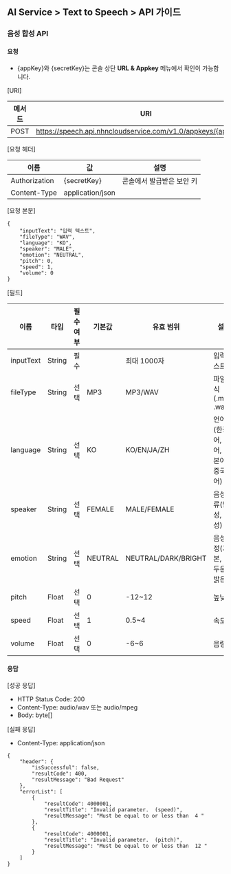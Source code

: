 ## AI Service > Text to Speech > API 가이드

### 음성 합성 API

#### 요청

- {appKey}와 {secretKey}는 콘솔 상단 **URL & Appkey** 메뉴에서 확인이 가능합니다.

[URI]

| 메서드 | URI |
|---|---|
| POST | https://speech.api.nhncloudservice.com/v1.0/appkeys/{appKey}/tts |

[요청 헤더]

| 이름 | 값 | 설명 |
|---|---|---|
| Authorization | {secretKey} | 콘솔에서 발급받은 보안 키 |
| Content-Type | application/json | |

[요청 본문]
```
{
    "inputText": "입력 텍스트",
    "fileType": "WAV",
    "language": "KO",
    "speaker": "MALE",
    "emotion": "NEUTRAL",
    "pitch": 0,
    "speed": 1,
    "volume": 0
}
```

[필드]

| 이름 | 타입 | 필수 여부 | 기본값 | 유효 범위 | 설명 |
|---|---|---|---|---|---|
| inputText | String | 필수 | | 최대 1000자 | 입력 텍스트 |
| fileType | String | 선택 | MP3 | MP3/WAV | 파일 형식(.mp3, .wav) |
| language | String | 선택 | KO | KO/EN/JA/ZH | 언어(한국어, 영어, 일본어, 중국어) |
| speaker | String | 선택 | FEMALE | MALE/FEMALE | 음성 종류(남성, 여성) |
| emotion | String | 선택 | NEUTRAL | NEUTRAL/DARK/BRIGHT | 음성 감정(기본, 어두운, 밝은) |
| pitch | Float | 선택 | 0 | -12~12| 높낮이 |
| speed | Float | 선택 | 1 | 0.5~4 | 속도 |
| volume | Float | 선택 | 0 | -6~6 | 음량 |

#### 응답

[성공 응답]
* HTTP Status Code: 200
* Content-Type: audio/wav 또는 audio/mpeg
* Body: byte[]

[실패 응답]
* Content-Type: application/json
```
{
    "header": {
        "isSuccessful": false,
        "resultCode": 400,
        "resultMessage": "Bad Request"
    },
    "errorList": [
        {
            "resultCode": 4000001,
            "resultTitle": "Invalid parameter.  (speed)",
            "resultMessage": "Must be equal to or less than  4 "
        },
        {
            "resultCode": 4000001,
            "resultTitle": "Invalid parameter.  (pitch)",
            "resultMessage": "Must be equal to or less than  12 "
        }
    ]
}
```
